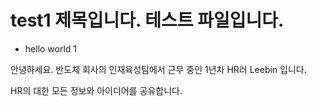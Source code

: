 # test1 제목입니다. 테스트 파일입니다.

* hello world 1

안녕하세요. 반도체 회사의 인재육성팀에서 근무 중인 1년차 HR러 Leebin 입니다.

HR의 대한 모든 정보와 아이디어를 공유합니다.